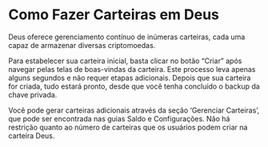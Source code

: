 # Como Fazer Carteiras em Deus

Deus oferece gerenciamento contínuo de inúmeras carteiras, cada uma capaz de armazenar diversas criptomoedas.

Para estabelecer sua carteira inicial, basta clicar no botão “Criar” após navegar pelas telas de boas-vindas da carteira. Este processo leva apenas alguns segundos e não requer etapas adicionais. Depois que sua carteira for criada, tudo estará pronto, desde que você tenha concluído o backup da chave privada.

Você pode gerar carteiras adicionais através da seção ‘Gerenciar Carteiras’, que pode ser encontrada nas guias Saldo e Configurações. Não há restrição quanto ao número de carteiras que os usuários podem criar na carteira Deus.